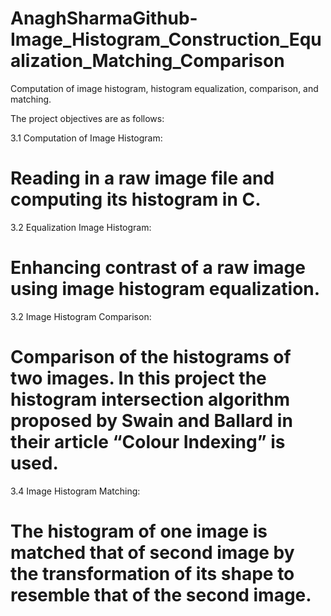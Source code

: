 # AnaghSharmaGithub-Image_Histogram_Construction_Equalization_Matching_Comparison
Computation of image histogram, histogram equalization, comparison, and matching.

The project objectives are as follows:

3.1 Computation of Image Histogram:
# Reading in a raw image file and computing its histogram in C.

3.2 Equalization Image Histogram:
# Enhancing contrast of a raw image using image histogram equalization.

3.2 Image Histogram Comparison:
# Comparison of the histograms of two images. In this project the histogram intersection algorithm proposed by Swain and Ballard in their article “Colour Indexing” is used.

3.4 Image Histogram Matching:
# The histogram of one image is matched that of second image by the transformation of its shape to resemble that of the second image.
